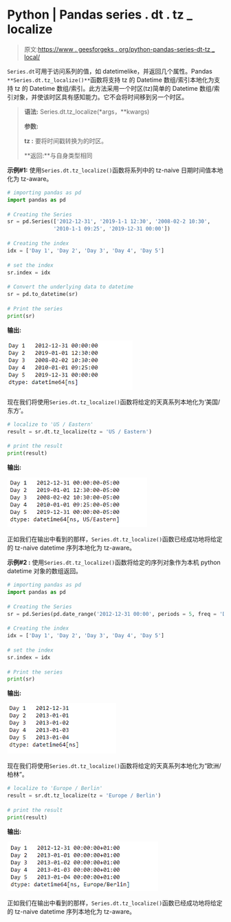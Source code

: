 # Python | Pandas series . dt . tz _ localize

> 原文:[https://www . geesforgeks . org/python-pandas-series-dt-tz _ local/](https://www.geeksforgeeks.org/python-pandas-series-dt-tz_localize/)

`Series.dt`可用于访问系列的值，如 datetimelike，并返回几个属性。Pandas `**Series.dt.tz_localize()**`函数将支持 tz 的 Datetime 数组/索引本地化为支持 tz 的 Datetime 数组/索引。此方法采用一个时区(tz)简单的 Datetime 数组/索引对象，并使该时区具有感知能力。它不会将时间移到另一个时区。

> **语法:** Series.dt.tz_localize(*args，**kwargs)
> 
> **参数:**
> 
> **tz :** 要将时间戳转换为的时区。
> 
> **返回:**与自身类型相同

**示例#1:** 使用`Series.dt.tz_localize()`函数将系列中的 tz-naive 日期时间值本地化为 tz-aware。

```py
# importing pandas as pd
import pandas as pd

# Creating the Series
sr = pd.Series(['2012-12-31', '2019-1-1 12:30', '2008-02-2 10:30',
               '2010-1-1 09:25', '2019-12-31 00:00'])

# Creating the index
idx = ['Day 1', 'Day 2', 'Day 3', 'Day 4', 'Day 5']

# set the index
sr.index = idx

# Convert the underlying data to datetime 
sr = pd.to_datetime(sr)

# Print the series
print(sr)
```

**输出:**

![](img/d78f036d93937c0d2308be4cace65f1c.png)

现在我们将使用`Series.dt.tz_localize()`函数将给定的天真系列本地化为‘美国/东方’。

```py
# localize to 'US / Eastern'
result = sr.dt.tz_localize(tz = 'US / Eastern')

# print the result
print(result)
```

**输出:**

![](img/d46b8ded7b1061a5fc147d876a14627f.png)

正如我们在输出中看到的那样，`Series.dt.tz_localize()`函数已经成功地将给定的 tz-naive datetime 序列本地化为 tz-aware。

**示例#2 :** 使用`Series.dt.tz_localize()`函数将给定的序列对象作为本机 python datetime 对象的数组返回。

```py
# importing pandas as pd
import pandas as pd

# Creating the Series
sr = pd.Series(pd.date_range('2012-12-31 00:00', periods = 5, freq = 'D'))

# Creating the index
idx = ['Day 1', 'Day 2', 'Day 3', 'Day 4', 'Day 5']

# set the index
sr.index = idx

# Print the series
print(sr)
```

**输出:**

![](img/e9be7ecf011e4bd84cde3738d069a669.png)

现在我们将使用`Series.dt.tz_localize()`函数将给定的天真系列本地化为“欧洲/柏林”。

```py
# localize to 'Europe / Berlin'
result = sr.dt.tz_localize(tz = 'Europe / Berlin')

# print the result
print(result)
```

**输出:**

![](img/d67edc15b5d8f6902d2f94829b09e57b.png)

正如我们在输出中看到的那样，`Series.dt.tz_localize()`函数已经成功地将给定的 tz-naive datetime 序列本地化为 tz-aware。